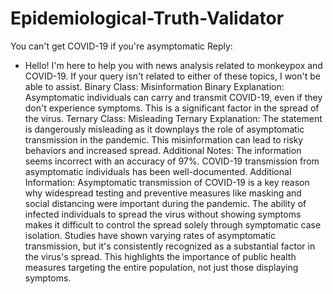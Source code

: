 # Epidemiological-Truth-Validator
You can't get COVID-19 if you're asymptomatic
Reply:
- Hello! I'm here to help you with news analysis related to monkeypox and COVID-19. If your query isn't related to either of these topics, I won't be able to assist.
Binary Class: Misinformation
Binary Explanation: Asymptomatic individuals can carry and transmit COVID-19, even if they don't experience symptoms. This is a significant factor in the spread of the virus.
Ternary Class: Misleading
Ternary Explanation: The statement is dangerously misleading as it downplays the role of asymptomatic transmission in the pandemic. This misinformation can lead to risky behaviors and increased spread.
Additional Notes: The information seems incorrect with an accuracy of 97%. COVID-19 transmission from asymptomatic individuals has been well-documented.
Additional Information: Asymptomatic transmission of COVID-19 is a key reason why widespread testing and preventive measures like masking and social distancing were important during the pandemic. The ability of infected individuals to spread the virus without showing symptoms makes it difficult to control the spread solely through symptomatic case isolation. Studies have shown varying rates of asymptomatic transmission, but it's consistently recognized as a substantial factor in the virus's spread. This highlights the importance of public health measures targeting the entire population, not just those displaying symptoms.
